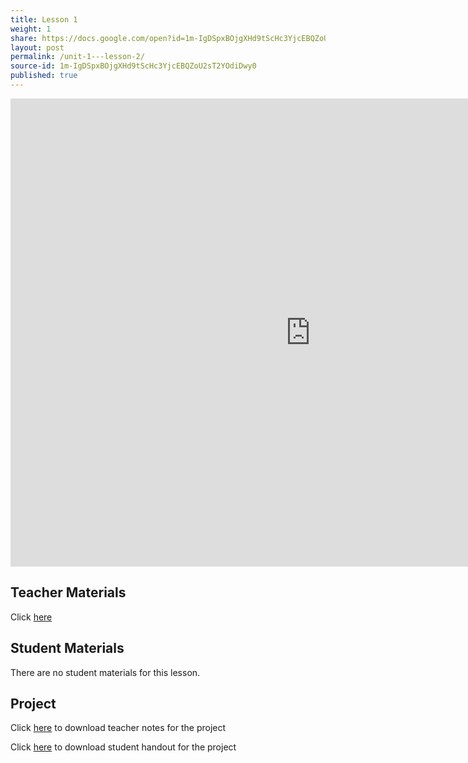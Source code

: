```yaml
---
title: Lesson 1 
weight: 1
share: https://docs.google.com/open?id=1m-IgDSpxBOjgXHd9tScHc3YjcEBQZoU2sT2YOdiDwy0
layout: post
permalink: /unit-1---lesson-2/
source-id: 1m-IgDSpxBOjgXHd9tScHc3YjcEBQZoU2sT2YOdiDwy0
published: true
---
```

<iframe src="https://docs.google.com/presentation/d/e/2PACX-1vQfLdh6zJ-8JoKgEbv_VmCgdsNQHJ4gnI8mbcO65p9zO9nM24UGAbiQiSK77URwiv5Z5vnxwWPm6CEl/embed?start=false&loop=false&delayms=3000" frameborder="0" width="960" height="749" allowfullscreen="true" mozallowfullscreen="true" webkitallowfullscreen="true"></iframe>

## Teacher Materials

Click <a href= "https://docs.google.com/presentation/d/1uC9tkPnJ6IX444WIEKv_hueETKsDCScI_-mCQ0Ck_JE/edit?usp=sharing" target = "_blank" >here</a> 

## Student Materials

There are no student materials for this lesson.


## Project

Click <a href= "https://docs.google.com/document/d/1Tat_tXhdTXpnWlNSAB96dZ2FqeYZHhEKhDrxcQm6KSI/edit?usp=sharing" target = "_blank">here</a> to download teacher notes for the project

Click <a href= "https://docs.google.com/document/d/1LBgSNsWTTMrDodzLLmh71t74ZKaUHheZqxcKldEYdgA/edit?usp=sharing" target = "_blank">here</a> to download student handout for the project


